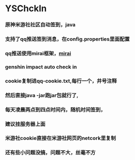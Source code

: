 # YSChckIn
### 原神米游社社区自动签到，java
### 支持了qq推送签到消息，在config.properties里面配置
### qq推送使用mirai框架，[mirai](https://github.com/mamoe/mirai)
### genshin impact auto check in
### cookie复制进qq-cookie.txt,每行一个，井号注释
### 然后直接java -jar跑jar包就行了,
### 每天凌晨两点到四点时间内，随机时间签到，
### 建议挂服务器上面
### 米游社cookie直接在米游社网页的netcork里复制
### 还有些小问题没搞，问题不大，丝毫不方
